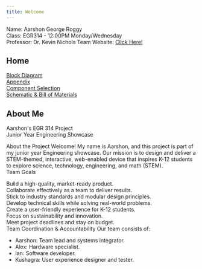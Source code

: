 ```yaml
---
title: Welcome
---
```


Name: Aarshon George Roggy  
Class: EGR314 - 12:00PM Monday/Wednesday  
Professor: Dr. Kevin Nichols
Team Website: [Click Here!](https://egr314-2025-s-306.github.io/EGR314-Team306/)

## Home

[Block Diagram](./block-diagram.md)  
[Appendix](./index.html)  
[Component Selection](./component-selection.md)  
[Schematic & Bill of Materials](./schematic.md)

## About Me

Aarshon's EGR 314 Project  
Junior Year Engineering Showcase  

About the Project
Welcome! My name is Aarshon, and this project is part of my junior year Engineering showcase. Our mission is to design and deliver a STEM-themed, interactive, web-enabled device that inspires K-12 students to explore science, technology, engineering, and math (STEM).  
Team Goals

Build a high-quality, market-ready product.  
Collaborate effectively as a team to deliver results.  
Stick to industry standards and modular design principles.  
Develop technical skills while solving real-world problems.  
Create a user-friendly experience for K-12 students.  
Focus on sustainability and innovation.  
Meet project deadlines and stay on budget.  
Team Coordination & Accountability
Our team consists of:  

- Aarshon: Team lead and systems integrator.
- Alex: Hardware specialist.
- Ian: Software developer.
- Kushagra: User experience designer and tester.
